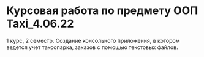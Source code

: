 # Курсовая работа по предмету ООП Taxi_4.06.22 
1 курс, 2 семестр.
Создание консольного приложения, в котором ведется учет таксопарка, заказов с помощью текстовых файлов.
